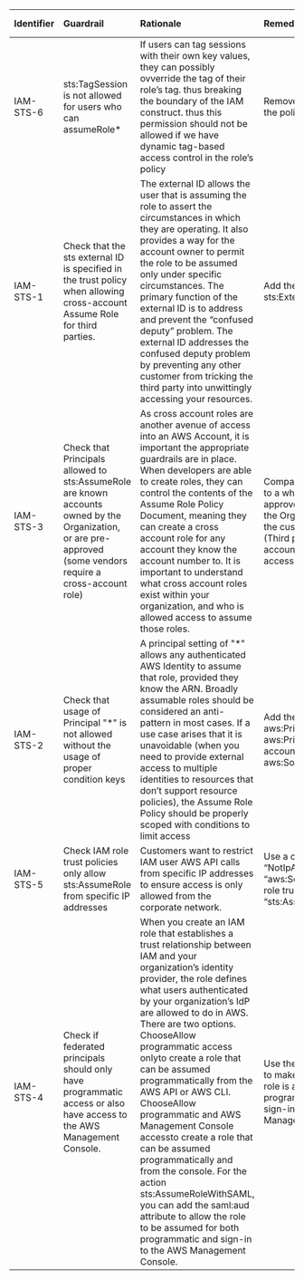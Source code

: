 | Identifier   | Guardrail                                                                                                                                                     | Rationale                                                                                                                                                                                                                                                                                                                                                                                                                                                                                                                                                                                                                                                                              | Remediation                                                                                                                                                                     | References                                                                                                                                                                                                                                                                                                                                       | Policy       | IAM Actions   |
|:-------------|:--------------------------------------------------------------------------------------------------------------------------------------------------------------|:---------------------------------------------------------------------------------------------------------------------------------------------------------------------------------------------------------------------------------------------------------------------------------------------------------------------------------------------------------------------------------------------------------------------------------------------------------------------------------------------------------------------------------------------------------------------------------------------------------------------------------------------------------------------------------------|:--------------------------------------------------------------------------------------------------------------------------------------------------------------------------------|:-------------------------------------------------------------------------------------------------------------------------------------------------------------------------------------------------------------------------------------------------------------------------------------------------------------------------------------------------|:-------------|:--------------|
| IAM-STS-6    | sts:TagSession is not allowed for users who can assumeRole*                                                                                                   | If users can tag sessions with their own key values, they can possibly ovverride the tag of their role’s tag. thus breaking the boundary of the IAM construct. thus this permission should not be allowed if we have dynamic tag-based access control in the role’s policy                                                                                                                                                                                                                                                                                                                                                                                                             | Removests:TagSessionfrom the policy                                                                                                                                             | https://docs.aws.amazon.com/IAM/latest/UserGuide/id_session-tags.html#id_session-tags_permissions-required                                                                                                                                                                                                                                       | IAM policy   |               |
| IAM-STS-1    | Check that the sts external ID is specified in the trust policy when allowing cross-account Assume Role for third parties.                                    | The external ID allows the user that is assuming the role to assert the circumstances in which they are operating. It also provides a way for the account owner to permit the role to be assumed only under specific circumstances. The primary function of the external ID is to address and prevent the “confused deputy” problem. The external ID addresses the confused deputy problem by preventing any other customer from tricking the third party into unwittingly accessing your resources.                                                                                                                                                                                   | Add the condition sts:ExternalId.                                                                                                                                               | https://docs.aws.amazon.com/IAM/latest/UserGuide/reference_policies_condition-keys.html#condition-keys-sourcearn https://docs.aws.amazon.com/AWSSimpleQueueService/latest/SQSDeveloperGuide/sqs-using-identity-based-policies.html                                                                                                               | Trust Policy |               |
| IAM-STS-3    | Check that Principals allowed to sts:AssumeRole are known accounts owned by the Organization, or are pre-approved (some vendors require a cross-account role) | As cross account roles are another avenue of access into an AWS Account, it is important the appropriate guardrails are in place. When developers are able to create roles, they can control the contents of the Assume Role Policy Document, meaning they can create a cross account role for any account they know the account number to. It is important to understand what cross account roles exist within your organization, and who is allowed access to assume those roles.                                                                                                                                                                                                    | Compare allowed principals to a whitelist of pre-approved accounts within the Org or whitelisted by the customer InfoSec Team (Third party Vendor accounts that require access) | https://docs.aws.amazon.com/IAM/latest/UserGuide/reference_policies_elements_principal.html https://docs.aws.amazon.com/IAM/latest/UserGuide/id_roles_common-scenarios_third-party.html                                                                                                                                                          | Trust Policy |               |
| IAM-STS-2    | Check that usage of Principal "*" is not allowed without the usage of proper condition keys                                                                   | A principal setting of "*" allows any authenticated AWS Identity to assume that role, provided they know the ARN. Broadly assumable roles should be considered an anti-pattern in most cases. If a use case arises that it is unavoidable (when you need to provide external access to multiple identities to resources that don’t support resource policies), the Assume Role Policy should be properly scoped with conditions to limit access                                                                                                                                                                                                                                        | Add the condition aws:PrincipalOrgId, or aws:PrincipalArn with an account number, or aws:SourceAccount                                                                          | https://docs.aws.amazon.com/IAM/latest/UserGuide/reference_policies_condition-keys.html https://docs.aws.amazon.com/IAM/latest/UserGuide/reference_policies_elements_principal.html                                                                                                                                                              | Trust Policy |               |
| IAM-STS-5    | Check IAM role trust policies only allow sts:AssumeRole from specific IP addresses                                                                            | Customers want to restrict IAM user AWS API calls from specific IP addresses to ensure access is only allowed from the corporate network.                                                                                                                                                                                                                                                                                                                                                                                                                                                                                                                                              | Use a condition with “NotIpAddress” and “aws:SourceIp” in the IAM role trust policy for the “sts:AssumeRole” action.                                                            | https://aws.amazon.com/premiumsupport/knowledge-center/iam-restrict-calls-ip-addresses/ *** You can use theaws:SourceIpglobal condition key in the condition element of an IAM policy to restrict API calls from specific IP addresses. However, this denies access to AWS services, such as AWS CloudFormation, that make calls on your behalf. | Trust Policy |               |
| IAM-STS-4    | Check if federated principals should only have programmatic access or also have access to the AWS Management Console.                                         | When you create an IAM role that establishes a trust relationship between IAM and your organization’s identity provider, the role defines what users authenticated by your organization’s IdP are allowed to do in AWS. There are two options. ChooseAllow programmatic access onlyto create a role that can be assumed programmatically from the AWS API or AWS CLI. ChooseAllow programmatic and AWS Management Console accessto create a role that can be assumed programmatically and from the console. For the action sts:AssumeRoleWithSAML, you can add the saml:aud attribute to allow the role to be assumed for both programmatic and sign-in to the AWS Management Console. | Use the saml:aud attribute to make sure that the IAM role is assumable programmatically and for sign-in to the AWS Management Console.                                          | https://docs.aws.amazon.com/IAM/latest/UserGuide/id_roles_providers_enable-console-saml.html https://docs.aws.amazon.com/IAM/latest/UserGuide/id_roles_create_for-idp_saml.html#idp_saml_Create                                                                                                                                                  | Trust Policy |               |